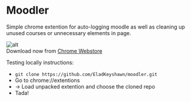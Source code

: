 # Moodler

Simple chrome extention for auto-logging moodle as well as cleaning up unused courses or unnecessary elements in page.

![alt](https://developer.chrome.com/webstore/images/ChromeWebStore_Badge_v2_206x58.png)  
Download now from [Chrome Webstore](https://chrome.google.com/webstore/search/moodler)


Testing locally instructions:

* `git clone https://github.com/EladKeyshawn/moodler.git`
* Go to chrome://extentions
* -> Load unpacked extention and choose the cloned repo
* Tada!
